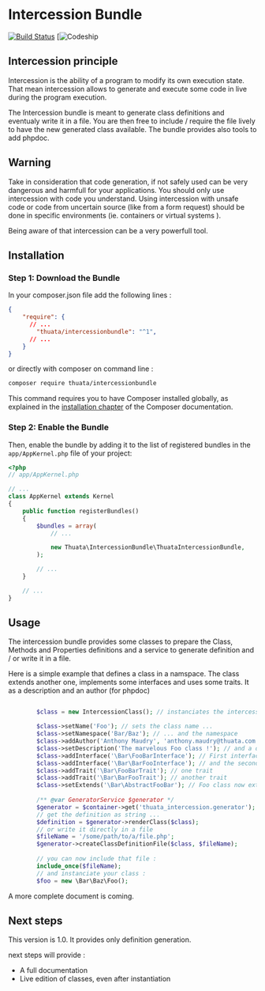 # Intercession Bundle

[![Build Status](https://travis-ci.org/Thuata/IntercessionBundle.svg?branch=v1.0)](https://travis-ci.org/Thuata/IntercessionBundle)
[![Codeship](https://codeship.com/projects/YOUR_PROJECT_UUID/status?branch=master)

## Intercession principle

Intercession is the ability of a program to modify its own execution state. That mean intercession allows to generate and execute some code in live during the program execution.

The Intercession bundle is meant to generate class definitions and eventualy write it in a file. You are then free to include / require the file lively to have the new generated class available. The bundle provides also tools to add phpdoc.

## Warning

Take in consideration that code generation, if not safely used can be very dangerous and harmfull for your applications. You should only use intercession with code you understand. Using intercession with unsafe code or code from uncertain source (like from a form request) should be done in specific environments (ie. containers or virtual systems ).

Being aware of that intercession can be a very powerfull tool.

## Installation

### Step 1: Download the Bundle

In your composer.json file add the following lines :

```json
{
    "require": {
      // ...
        "thuata/intercessionbundle": "^1",
      // ...
    }
}

```

or directly with composer on command line :

```bash
composer require thuata/intercessionbundle
```

This command requires you to have Composer installed globally, as explained
in the [installation chapter](https://getcomposer.org/doc/00-intro.md)
of the Composer documentation.

### Step 2: Enable the Bundle

Then, enable the bundle by adding it to the list of registered bundles
in the `app/AppKernel.php` file of your project:

```php
<?php
// app/AppKernel.php

// ...
class AppKernel extends Kernel
{
    public function registerBundles()
    {
        $bundles = array(
            // ...

            new Thuata\IntercessionBundle\ThuataIntercessionBundle,
        );

        // ...
    }

    // ...
}
```

## Usage

The intercession bundle provides some classes to prepare the Class, Methods and Properties definitions and a service to generate definition and / or write it in a file.

Here is a simple example that defines a class in a namspace. The class extends another one, implements some interfaces and uses some traits. It as a description and an author (for phpdoc)

```php

        $class = new IntercessionClass(); // instanciates the intercession class

        $class->setName('Foo'); // sets the class name ...
        $class->setNamespace('Bar/Baz'); // ... and the namespace
        $class->addAuthor('Anthony Maudry', 'anthony.maudry@thuata.com'); // the author (appears in phpdoc)
        $class->setDescription('The marvelous Foo class !'); // and a description (php doc too)
        $class->addInterface('\Bar\FooBarInterface'); // First interface to implement
        $class->addInterface('\Bar\BarFooInterface'); // and the second interface
        $class->addTrait('\Bar\FooBarTrait'); // one trait
        $class->addTrait('\Bar\BarFooTrait'); // another trait
        $class->setExtends('\Bar\AbstractFooBar'); // Foo class now extends another class
        
        /** @var GeneratorService $generator */
        $generator = $container->get('thuata_intercession.generator'); // get the generator from the conatainer
        // get the definition as string ...
        $definition = $generator->renderClass($class);
        // or write it directly in a file
        $fileName = '/some/path/to/a/file.php';
        $generator->createClassDefinitionFile($class, $fileName);
        
        // you can now include that file :
        include_once($fileName);
        // and instanciate your class :
        $foo = new \Bar\Baz\Foo();
```

A more complete document is coming.

## Next steps

This version is 1.0. It provides only definition generation.

next steps will provide :
- A full documentation
- Live edition of classes, even after instantiation
